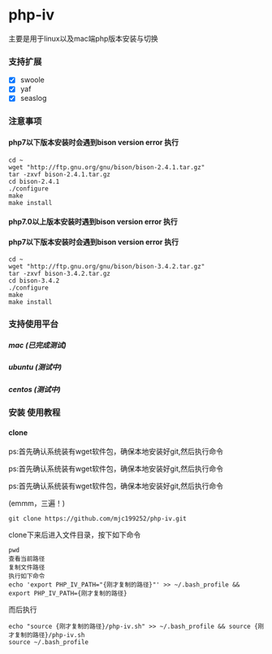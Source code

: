 # php-iv
主要是用于linux以及mac端php版本安装与切换
### 支持扩展
- [x] swoole
- [x] yaf
- [x] seaslog

### 注意事项
#### php7以下版本安装时会遇到bison version error 执行
```
cd ~
wget "http://ftp.gnu.org/gnu/bison/bison-2.4.1.tar.gz" 
tar -zxvf bison-2.4.1.tar.gz
cd bison-2.4.1
./configure
make 
make install
```
#### php7.0以上版本安装时遇到bison version error 执行
#### php7以下版本安装时会遇到bison version error 执行
```
cd ~
wget "http://ftp.gnu.org/gnu/bison/bison-3.4.2.tar.gz" 
tar -zxvf bison-3.4.2.tar.gz
cd bison-3.4.2
./configure
make 
make install
```

### 支持使用平台

##### mac (已完成测试)

##### ubuntu (测试中)

##### centos (测试中)

### 安装 使用教程

#### clone
ps:首先确认系统装有wget软件包，确保本地安装好git,然后执行命令

ps:首先确认系统装有wget软件包，确保本地安装好git,然后执行命令

ps:首先确认系统装有wget软件包，确保本地安装好git,然后执行命令

(emmm，三遍！)

```
git clone https://github.com/mjc199252/php-iv.git
```
clone下来后进入文件目录，按下如下命令
```
pwd
查看当前路径
复制文件路径
执行如下命令
echo 'export PHP_IV_PATH="{刚才复制的路径}"' >> ~/.bash_profile && export PHP_IV_PATH={刚才复制的路径}
```
而后执行
```
echo "source {刚才复制的路径}/php-iv.sh" >> ~/.bash_profile && source {刚才复制的路径}/php-iv.sh
source ~/.bash_profile
```
